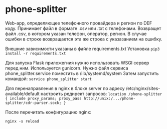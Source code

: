# phone-splitter
Web-app, определяющее телефонного провайдера и регион по DEF коду. 
Принимает файл в формате .csv или .txt с телефонами. 
Возвращет файл .csv, в котором указан телефон, оператор, регион.
В случае ошибки в строке возвращается эта же строка с указазанием на ошибку.

Внешние зависимости указаны в файле requirements.txt
Установка
`pip3 install -r requirements.txt`

Для запуска Flask приложегния нужно использовать WSGI сервер перед ним. Используется gunicorn.
Нужно файл сервиса phone_splitter.service поместить в /lib/systemd/system
Затем запустить командой:
`service phone_splitter start`

Для перенаправления в nginx в блоке server по адресу /etc/nginx/sites-available/default настроить редирект запросов:
`
location /phone-splitter {
    include proxy_params;
    proxy_pass http://unix:/.../phone-splitter/cdr-parser.sock;
}
`

После перечитать конфигурацию nginx:

`nginx -s reload`